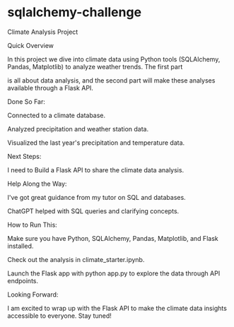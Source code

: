 # sqlalchemy-challenge

Climate Analysis Project

Quick Overview

In this project  we dive into climate data using Python tools (SQLAlchemy, Pandas, Matplotlib) to analyze weather trends. The first part 

is all about data analysis, and the second part will make these analyses available through a Flask API.

Done So Far:

Connected to a climate database.

Analyzed precipitation and weather station data.

Visualized the last year's precipitation and temperature data.

Next Steps:

I need to Build a Flask API to share the climate data analysis.

Help Along the Way:

I've got great guidance from my tutor on SQL and databases.

ChatGPT helped with SQL queries and clarifying concepts.

How to Run This:

Make sure you have Python, SQLAlchemy, Pandas, Matplotlib, and Flask installed.

Check out the analysis in climate_starter.ipynb.

Launch the Flask app with python app.py to explore the data through API endpoints.

Looking Forward:

I am excited to wrap up with the Flask API to make the climate data insights accessible to everyone. Stay tuned!
